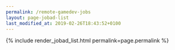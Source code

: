 ```yaml
---
permalink: /remote-gamedev-jobs
layout: page-jobad-list
last_modified_at: 2019-02-26T18:43:52+0100
---
```

{% include render_jobad_list.html permalink=page.permalink %}
